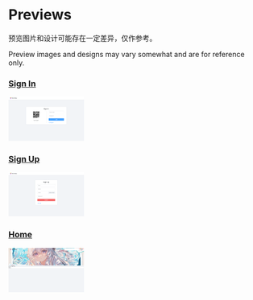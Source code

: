 # Previews
预览图片和设计可能存在一定差异，仅作参考。

Preview images and designs may vary somewhat and are for reference only.

### [Sign In](./previews/sign%20in-up/Sign%20in.png)
<img style="width: 150px;" src="./previews/sign%20in-up/Sign%20in.png" alt="sign in">

### [Sign Up](./previews/sign%20in-up/Sign%20up.png) 
<img style="width: 150px;" src="./previews/sign%20in-up/Sign%20up.png" alt="sign up">

### [Home](./previews/home/Home.png)
<img style="width: 150px;" src="./previews/home/Home.png" alt="home">
